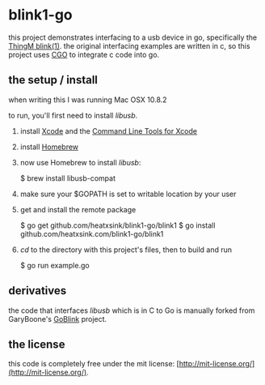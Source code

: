 blink1-go
=========
this project demonstrates interfacing to a usb device in go, specifically the [ThingM blink(1)](http://thingm.com/products/blink-1.html).
the original interfacing examples are written in c, so this project uses [CGO](http://golang.org/cmd/cgo/) to integrate c code into go.

## the setup / install ##

when writing this I was running Mac OSX 10.8.2

to run, you'll first need to install *libusb*.

1. install [Xcode](https://developer.apple.com/xcode/) and the [Command Line Tools for Xcode](https://developer.apple.com/downloads/index.action)
1. install [Homebrew](http://mxcl.github.com/homebrew/)
3. now use Homebrew to install *libusb*:

	$ brew install libusb-compat
	
4. make sure your $GOPATH is set to writable location by your user
5. get and install the remote package

	$ go get github.com/heatxsink/blink1-go/blink1
	$ go install github.com/heatxsink.com/blink1-go/blink1

4. *cd* to the directory with this project's files, then to build and run

	$ go run example.go

## derivatives ##
the code that interfaces *libusb* which is in C to Go is manually forked from GaryBoone's [GoBlink](https://github.com/GaryBoone/GoBlink) project.

## the license ##
this code is completely free under the mit license: [http://mit-license.org/](http://mit-license.org/).